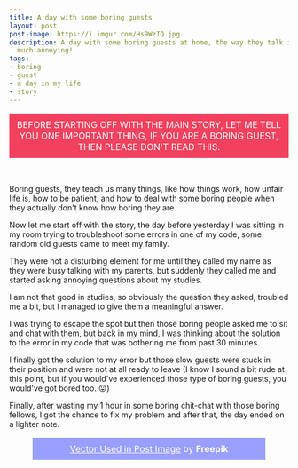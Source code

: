 ```yaml
---
title: A day with some boring guests
layout: post
post-image: https://i.imgur.com/Hs9WzIQ.jpg
description: A day with some boring guests at home, the way they talk is just too
  much annoying!
tags:
- boring
- guest
- a day in my life
- story
---
```


<center><p style="font-size:1rem;padding: 0.25vmax;max-width:82.5vmax;background-color:#f2415e;text-transform: uppercase; color:#ffffff;">Before starting off with the main story, let me tell you one important thing, if you are a boring guest, then please don't read this.</p></center>

<br>

Boring guests, they teach us many things, like how things work, how unfair life is, how to be patient, and how to deal with some boring people when they actually don't know how boring they are.

Now let me start off with the story, the day before yesterday I was sitting in my room trying to troubleshoot some errors in one of my code, some random old guests came to meet my family.

They were not a disturbing element for me until they called my name as they were busy talking with my parents, but suddenly they called me and started asking annoying questions about my studies.

I am not that good in studies, so obviously the question they asked, troubled me a bit, but I managed to give them a meaningful answer.

I was trying to escape the spot but then those boring people asked me to sit and chat with them, but back in my mind, I was thinking about the solution to the error in my code that was bothering me from past 30 minutes.

I finally got the solution to my error but those slow guests were stuck in their position and were not at all ready to leave (I know I sound a bit rude at this point, but if you would've experienced those type of boring guests, you would've got bored too. 😛)

Finally, after wasting my 1 hour in some boring chit-chat with those boring fellows, I got the chance to fix my problem and after that, the day ended on a lighter note.

<center><p style="max-width:25rem;text-align:center;background-color:#999fff;color:#ffffff;padding:0.25vmax;font-size:1rem;"><a style="color:#ffffff;"  href='https://www.freepik.com/free-vector/bored-student_787766.htm'>Vector Used in Post Image</a> by <b>Freepik</b></p></center>